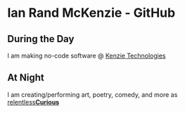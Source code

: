 # Ian Rand McKenzie - GitHub

## During the Day
I am making no-code software @ [Kenzie Technologies](https://www.kenzietechnologies.com)

## At Night
I am creating/performing art, poetry, comedy, and more as [relentless**Curious**](https://www.relentlesscurious.com)
